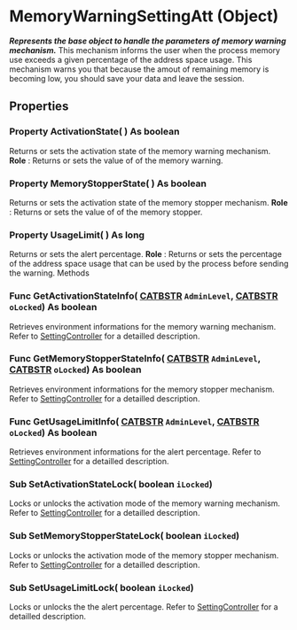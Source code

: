 # MemoryWarningSettingAtt (Object)

**_Represents the base object to handle the parameters of memory warning mechanism._**
This mechanism informs the user when the process memory use exceeds a given percentage of the address space usage. This mechanism warns you that because the amout of remaining memory is becoming low, you should save your data and leave the session.

## Properties

### Property **ActivationState**( ) As boolean

Returns or sets the activation state of the memory warning mechanism.
**Role** : Returns or sets the value of of the memory warning.  
### Property **MemoryStopperState**( ) As boolean

Returns or sets the activation state of the memory stopper mechanism.
**Role** : Returns or sets the value of of the memory stopper.  
### Property **UsageLimit**( ) As long

Returns or sets the alert percentage.
**Role** : Returns or sets the percentage of the address space usage that can be used by the process before sending the warning.  Methods

### Func **GetActivationStateInfo**( [CATBSTR](../System/typedef_CATBSTR_8129.md)  `AdminLevel`,  [CATBSTR](../System/typedef_CATBSTR_8129.md)  `oLocked`) As boolean

Retrieves environment informations for the memory warning mechanism.
Refer to [SettingController](../System/interface_SettingController_63320.md) for a detailled description.  
### Func **GetMemoryStopperStateInfo**( [CATBSTR](../System/typedef_CATBSTR_8129.md)  `AdminLevel`,  [CATBSTR](../System/typedef_CATBSTR_8129.md)  `oLocked`) As boolean

Retrieves environment informations for the memory stopper mechanism.
Refer to [SettingController](../System/interface_SettingController_63320.md) for a detailled description.  
### Func **GetUsageLimitInfo**( [CATBSTR](../System/typedef_CATBSTR_8129.md)  `AdminLevel`,  [CATBSTR](../System/typedef_CATBSTR_8129.md)  `oLocked`) As boolean

Retrieves environment informations for the alert percentage.
Refer to [SettingController](../System/interface_SettingController_63320.md) for a detailled description.  
### Sub **SetActivationStateLock**( boolean  `iLocked`)

Locks or unlocks the activation mode of the memory warning mechanism.
Refer to [SettingController](../System/interface_SettingController_63320.md) for a detailled description.  
### Sub **SetMemoryStopperStateLock**( boolean  `iLocked`)

Locks or unlocks the activation mode of the memory stopper mechanism.
Refer to [SettingController](../System/interface_SettingController_63320.md) for a detailled description.  
### Sub **SetUsageLimitLock**( boolean  `iLocked`)

Locks or unlocks the the alert percentage.
Refer to [SettingController](../System/interface_SettingController_63320.md) for a detailled description.